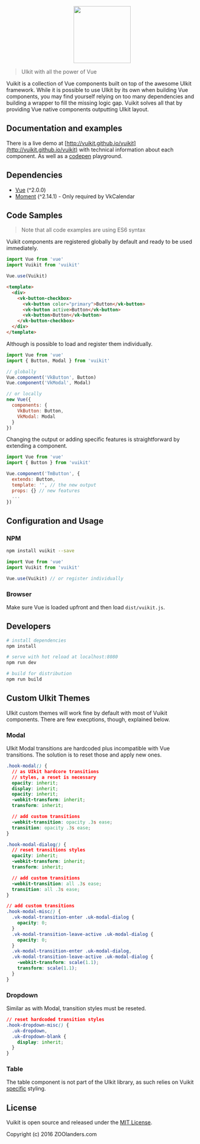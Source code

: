 <p align="center">
  <a href="https://vuikit.github.io/vuikit">
    <img width="150" src="https://cdn.rawgit.com/vuikit/vuikit/master/static/logo-vuikit.svg">
  </a>
</p>

> UIkit with all the power of Vue

Vuikit is a collection of Vue components built on top of the awesome UIkit framework. While it is possible to use UIkit by its own when building Vue components, you may find yourself relying on too many dependencies and building a wrapper to fill the missing logic gap. Vuikit solves all that by providing Vue native components outputting UIkit layout.

## Documentation and examples

There is a live demo at [http://vuikit.github.io/vuikit](http://vuikit.github.io/vuikit) with technical information about each component. As well as a [codepen](http://codepen.io/miljan/pen/YWXVKj) playground.

## Dependencies

- [Vue](http://vuejs.org/) (^2.0.0)
- [Moment](http://momentjs.com/) (^2.14.1) - Only required by VkCalendar

## Code Samples
> Note that all code examples are using ES6 syntax

Vuikit components are registered globally by default and ready to be used immediately.

```js
import Vue from 'vue'
import Vuikit from 'vuikit'

Vue.use(Vuikit)
```
```html
<template>
  <div>
    <vk-button-checkbox>
      <vk-button color="primary">Button</vk-button>
      <vk-button active>Button</vk-button>
      <vk-button>Button</vk-button>
    </vk-button-checkbox>
  </div>
</template>
```

Although is possible to load and register them individually.

```js
import Vue from 'vue'
import { Button, Modal } from 'vuikit'

// globally
Vue.component('VkButton', Button)
Vue.component('VkModal', Modal)

// or locally
new Vue({
  components: {
    VkButton: Button,
    VkModal: Modal
  }
})
```

Changing the output or adding specific features is straightforward by extending a component.

```js
import Vue from 'vue'
import { Button } from 'vuikit'

Vue.component('TmButton', {
  extends: Button,
  template: '', // the new output
  props: {} // new features
  ...
})
```

## Configuration and Usage

### NPM

```bash
npm install vuikit --save
```
```js
import Vue from 'vue'
import Vuikit from 'vuikit'

Vue.use(Vuikit) // or register individually
```

### Browser

Make sure Vue is loaded upfront and then load `dist/vuikit.js`.

## Developers

``` bash
# install dependencies
npm install

# serve with hot reload at localhost:8080
npm run dev

# build for distribution
npm run build
```

## Custom UIkit Themes

UIkit custom themes will work fine by default with most of Vuikit components. There are few execptions, though, explained below.

### Modal

UIkit Modal transitions are hardcoded plus incompatible with Vue transitions. The solution is to reset those and apply new ones.

```css
.hook-modal() {
  // as UIkit hardcore transitions
  // styles, a reset is necessary
  opacity: inherit;
  display: inherit;
  opacity: inherit;
  -webkit-transform: inherit;
  transform: inherit;

  // add custom transitions
  -webkit-transition: opacity .3s ease;
  transition: opacity .3s ease;
}

.hook-modal-dialog() {
  // reset transitions styles
  opacity: inherit;
  -webkit-transform: inherit;
  transform: inherit;

  // add custom transitions
  -webkit-transition: all .3s ease;
  transition: all .3s ease;
}

// add custom transitions
.hook-modal-misc() {
  .vk-modal-transition-enter .uk-modal-dialog {
    opacity: 0;
  }
  .vk-modal-transition-leave-active .uk-modal-dialog {
    opacity: 0;
  }
  .vk-modal-transition-enter .uk-modal-dialog,
  .vk-modal-transition-leave-active .uk-modal-dialog {
    -webkit-transform: scale(1.1);
    transform: scale(1.1);
  }
}
```

### Dropdown

Similar as with Modal, transition styles must be reseted.

```css
// reset hardcoded transition styles
.hook-dropdown-misc() {
  .uk-dropdown,
  .uk-dropdown-blank {
    display: inherit;
  }
}
```

### Table

The table component is not part of the UIkit library, as such relies on Vuikit [specific](https://github.com/vuikit/vuikit-theme/blob/master/src/vuikit/table.less) styling.

## License

Vuikit is open source and released under the [MIT License](LICENSE.md).

Copyright (c) 2016 ZOOlanders.com
